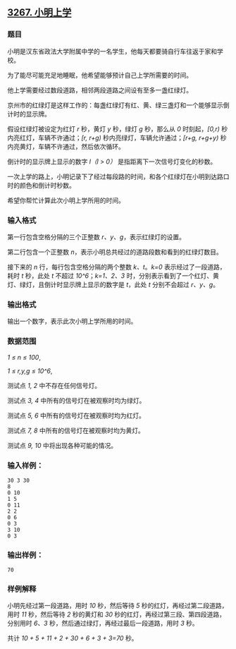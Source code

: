 ## [3267. 小明上学](https://www.acwing.com/problem/content/3270/)

### 题目

小明是汉东省政法大学附属中学的一名学生，他每天都要骑自行车往返于家和学校。

为了能尽可能充足地睡眠，他希望能够预计自己上学所需要的时间。

他上学需要经过数段道路，相邻两段道路之间设有至多一盏红绿灯。

京州市的红绿灯是这样工作的：每盏红绿灯有红、黄、绿三盏灯和一个能够显示倒计时的显示牌。

假设红绿灯被设定为红灯 *r* 秒，黄灯 *y* 秒，绿灯 *g* 秒，那么从 *0* 时刻起，*[0,r)* 秒内亮红灯，车辆不许通过；*[r, r+g)* 秒内亮绿灯，车辆允许通过；*[r+g, r+g+y)* 秒内亮黄灯，车辆不许通过，然后依次循环。

倒计时的显示牌上显示的数字 *l（l > 0）* 是指距离下一次信号灯变化的秒数。

一次上学的路上，小明记录下了经过每段路的时间，和各个红绿灯在小明到达路口时的颜色和倒计时秒数。

希望你帮忙计算此次小明上学所用的时间。

### 输入格式

第一行包含空格分隔的三个正整数 *r、y、g*，表示红绿灯的设置。

第二行包含一个正整数 *n*，表示小明总共经过的道路段数和看到的红绿灯数目。

接下来的 *n* 行，每行包含空格分隔的两个整数 *k、t*。*k=0* 表示经过了一段道路，耗时 *t* 秒，此处 *t* 不超过 *10^6*；*k=1、2、3* 时，分别表示看到了一个红灯、黄灯、绿灯，且倒计时显示牌上显示的数字是 *t*，此处 *t* 分别不会超过 *r、y、g*。

### 输出格式

输出一个数字，表示此次小明上学所用的时间。

### 数据范围

*1 ≤ n ≤ 100*,

*1 ≤ r,y,g ≤ 10^6*,

测试点 *1, 2* 中不存在任何信号灯。

测试点 *3, 4* 中所有的信号灯在被观察时均为绿灯。

测试点 *5, 6* 中所有的信号灯在被观察时均为红灯。

测试点 *7, 8* 中所有的信号灯在被观察时均为黄灯。

测试点 *9, 10* 中将出现各种可能的情况。

### 输入样例：

```
30 3 30
8
0 10
1 5
0 11
2 2
0 6
0 3
3 10
0 3
```

### 输出样例：

```
70
```

### 样例解释

小明先经过第一段道路，用时 *10* 秒，然后等待 *5* 秒的红灯，再经过第二段道路，用时 *11* 秒，然后等待 *2* 秒的黄灯和 *30* 秒的红灯，再经过第三段、第四段道路，分别用时 *6、3* 秒，然后通过绿灯，再经过最后一段道路，用时 *3* 秒。

共计 *10 + 5 + 11 + 2 + 30 + 6 + 3 + 3=70* 秒。
